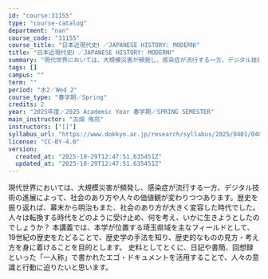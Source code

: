 ```yaml
---
id: "course:31155"
type: "course-catalog"
department: "nan"
course_code: "31155"
course_title: "日本近現代史Ⅰ ／JAPANESE HISTORY: MODERNⅠ"
title: "日本近現代史Ⅰ ／JAPANESE HISTORY: MODERNⅠ"
summary: "現代世界においては、大規模災害が頻発し、感染症が流行する一方、デジタル技術の進展によって、社会のあり方や人々の価値観が変わりつつあります。歴史を振り返れば、幕末から明治もまた、社会のあり方が大きく変容した時代でした。人々は転換する時代をどの…"
tags: []
campus: ""
term: ""
period: "水2／Wed 2"
course_type: "春学期／Spring"
credits: 2
year: "2025年度／2025 Academic Year 春学期／SPRING SEMESTER"
main_instructor: "古畑 侑亮"
instructors: ["[]"]
syllabus_url: "https://www.dokkyo.ac.jp/research/syllabus/2025/0401/0401_31155_ja_JP.html"
license: "CC-BY-4.0"
version:
  created_at: "2025-10-29T12:47:51.635451Z"
  updated_at: "2025-10-29T12:47:51.635451Z"
---
```

現代世界においては、大規模災害が頻発し、感染症が流行する一方、デジタル技術の進展によって、社会のあり方や人々の価値観が変わりつつあります。歴史を振り返れば、幕末から明治もまた、社会のあり方が大きく変容した時代でした。人々は転換する時代をどのように受け止め、何を考え、いかに生きようとしたのでしょうか？ 本講義では、本学が位置する埼玉県域を主なフィールドとして、19世紀の歴史をたどることで、歴史学の手法を知り、歴史的なものの見方・考え方を身に着けることを目的とします。 史料としてとくに、日記や書簡、回想録といった「一人称」で書かれたエゴ・ドキュメントを活用することで、人々の意識と行動に迫りたいと思います。
